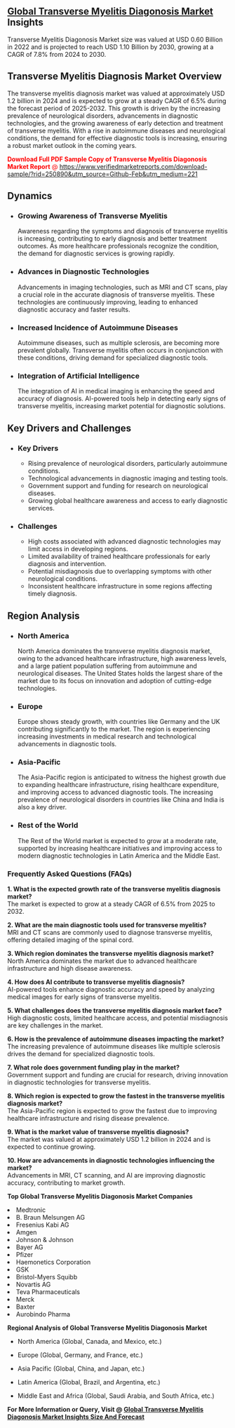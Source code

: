 <h2><a href="https://www.verifiedmarketreports.com/download-sample/?rid=250890&amp;utm_source=Github&amp;utm_medium=221" target="_blank">Global Transverse Myelitis Diagonosis Market</a> Insights</h2><p>Transverse Myelitis Diagonosis Market size was valued at USD 0.60 Billion in 2022 and is projected to reach USD 1.10 Billion by 2030, growing at a CAGR of 7.8% from 2024 to 2030.</p><p> <h2>Transverse Myelitis Diagnosis Market Overview</h2> <p>The transverse myelitis diagnosis market was valued at approximately USD 1.2 billion in 2024 and is expected to grow at a steady CAGR of 6.5% during the forecast period of 2025-2032. This growth is driven by the increasing prevalence of neurological disorders, advancements in diagnostic technologies, and the growing awareness of early detection and treatment of transverse myelitis. With a rise in autoimmune diseases and neurological conditions, the demand for effective diagnostic tools is increasing, ensuring a robust market outlook in the coming years.</p> <p><p><span class=""><span style="color: #ff0000;"><strong>Download Full PDF Sample Copy of Transverse Myelitis Diagonosis Market Report</strong> @ </span><a href="https://www.verifiedmarketreports.com/download-sample/?rid=250890&amp;utm_source=Github-Feb&amp;utm_medium=221" target="_blank">https://www.verifiedmarketreports.com/download-sample/?rid=250890&amp;utm_source=Github-Feb&amp;utm_medium=221</a></span></p></p> <h2>Dynamics</h2> <ul> <li><h3>Growing Awareness of Transverse Myelitis</h3> Awareness regarding the symptoms and diagnosis of transverse myelitis is increasing, contributing to early diagnosis and better treatment outcomes. As more healthcare professionals recognize the condition, the demand for diagnostic services is growing rapidly.</li> <li><h3>Advances in Diagnostic Technologies</h3> Advancements in imaging technologies, such as MRI and CT scans, play a crucial role in the accurate diagnosis of transverse myelitis. These technologies are continuously improving, leading to enhanced diagnostic accuracy and faster results.</li> <li><h3>Increased Incidence of Autoimmune Diseases</h3> Autoimmune diseases, such as multiple sclerosis, are becoming more prevalent globally. Transverse myelitis often occurs in conjunction with these conditions, driving demand for specialized diagnostic tools.</li> <li><h3>Integration of Artificial Intelligence</h3> The integration of AI in medical imaging is enhancing the speed and accuracy of diagnosis. AI-powered tools help in detecting early signs of transverse myelitis, increasing market potential for diagnostic solutions.</li> </ul> <h2>Key Drivers and Challenges</h2> <ul> <li><h3>Key Drivers</h3> <ul> <li>Rising prevalence of neurological disorders, particularly autoimmune conditions.</li> <li>Technological advancements in diagnostic imaging and testing tools.</li> <li>Government support and funding for research on neurological diseases.</li> <li>Growing global healthcare awareness and access to early diagnostic services.</li> </ul> </li> <li><h3>Challenges</h3> <ul> <li>High costs associated with advanced diagnostic technologies may limit access in developing regions.</li> <li>Limited availability of trained healthcare professionals for early diagnosis and intervention.</li> <li>Potential misdiagnosis due to overlapping symptoms with other neurological conditions.</li> <li>Inconsistent healthcare infrastructure in some regions affecting timely diagnosis.</li> </ul> </li> </ul> <h2>Region Analysis</h2> <ul> <li><h3>North America</h3> North America dominates the transverse myelitis diagnosis market, owing to the advanced healthcare infrastructure, high awareness levels, and a large patient population suffering from autoimmune and neurological diseases. The United States holds the largest share of the market due to its focus on innovation and adoption of cutting-edge technologies.</li> <li><h3>Europe</h3> Europe shows steady growth, with countries like Germany and the UK contributing significantly to the market. The region is experiencing increasing investments in medical research and technological advancements in diagnostic tools.</li> <li><h3>Asia-Pacific</h3> The Asia-Pacific region is anticipated to witness the highest growth due to expanding healthcare infrastructure, rising healthcare expenditure, and improving access to advanced diagnostic tools. The increasing prevalence of neurological disorders in countries like China and India is also a key driver.</li> <li><h3>Rest of the World</h3> The Rest of the World market is expected to grow at a moderate rate, supported by increasing healthcare initiatives and improving access to modern diagnostic technologies in Latin America and the Middle East.</li> </ul> <h3>Frequently Asked Questions (FAQs)</h3> <p><strong>1. What is the expected growth rate of the transverse myelitis diagnosis market?</strong><br> The market is expected to grow at a steady CAGR of 6.5% from 2025 to 2032.</p> <p><strong>2. What are the main diagnostic tools used for transverse myelitis?</strong><br> MRI and CT scans are commonly used to diagnose transverse myelitis, offering detailed imaging of the spinal cord.</p> <p><strong>3. Which region dominates the transverse myelitis diagnosis market?</strong><br> North America dominates the market due to advanced healthcare infrastructure and high disease awareness.</p> <p><strong>4. How does AI contribute to transverse myelitis diagnosis?</strong><br> AI-powered tools enhance diagnostic accuracy and speed by analyzing medical images for early signs of transverse myelitis.</p> <p><strong>5. What challenges does the transverse myelitis diagnosis market face?</strong><br> High diagnostic costs, limited healthcare access, and potential misdiagnosis are key challenges in the market.</p> <p><strong>6. How is the prevalence of autoimmune diseases impacting the market?</strong><br> The increasing prevalence of autoimmune diseases like multiple sclerosis drives the demand for specialized diagnostic tools.</p> <p><strong>7. What role does government funding play in the market?</strong><br> Government support and funding are crucial for research, driving innovation in diagnostic technologies for transverse myelitis.</p> <p><strong>8. Which region is expected to grow the fastest in the transverse myelitis diagnosis market?</strong><br> The Asia-Pacific region is expected to grow the fastest due to improving healthcare infrastructure and rising disease prevalence.</p> <p><strong>9. What is the market value of transverse myelitis diagnosis?</strong><br> The market was valued at approximately USD 1.2 billion in 2024 and is expected to continue growing.</p> <p><strong>10. How are advancements in diagnostic technologies influencing the market?</strong><br> Advancements in MRI, CT scanning, and AI are improving diagnostic accuracy, contributing to market growth.</p> </p><p><strong>Top Global Transverse Myelitis Diagonosis Market Companies</strong></p><div data-test-id=""><p><li>Medtronic</li><li> B. Braun Melsungen AG</li><li> Fresenius Kabi AG</li><li> Amgen</li><li> Johnson & Johnson</li><li> Bayer AG</li><li> Pfizer</li><li> Haemonetics Corporation</li><li> GSK</li><li> Bristol-Myers Squibb</li><li> Novartis AG</li><li> Teva Pharmaceuticals</li><li> Merck</li><li> Baxter</li><li> Aurobindo Pharma</li></p><div><strong>Regional Analysis of&nbsp;Global Transverse Myelitis Diagonosis Market</strong></div><ul><li dir="ltr"><p dir="ltr">North America&nbsp;(Global, Canada, and Mexico, etc.)</p></li><li dir="ltr"><p dir="ltr">Europe (Global, Germany, and France, etc.)</p></li><li dir="ltr"><p dir="ltr">Asia Pacific&nbsp;(Global, China, and Japan, etc.)</p></li><li dir="ltr"><p dir="ltr">Latin America&nbsp;(Global, Brazil, and Argentina, etc.)</p></li><li dir="ltr">Middle East and Africa&nbsp;(Global, Saudi Arabia, and South Africa, etc.)</li></ul><p><strong>For More Information or Query, Visit @&nbsp;</strong><strong><a href="https://www.verifiedmarketreports.com/product/transverse-myelitis-diagonosis-market/?utm_source=Github&amp;utm_medium=221" target="_blank">Global Transverse Myelitis Diagonosis Market Insights Size And Forecast</a></strong></p></div>
